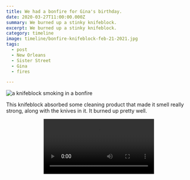 ```yaml
---
title: We had a bonfire for Gina's birthday.
date: 2020-03-27T11:00:00.000Z
summary: We burned up a stinky knifeblock.
excerpt: We burned up a stinky knifeblock.
category: timeline
image: timeline/bonfire-knifeblock-feb-21-2021.jpg
tags:
  - post 
  - New Orleans
  - Sister Street
  - Gina
  - fires

---
```


![a knifeblock smoking in a bonfire](/static/img/timeline/bonfire-knifeblock-feb-21-2021.jpg "a knifeblock smoking in a bonfire")

This knifeblock absorbed some cleaning product that made it smell really strong, along with the knives in it. It burned up pretty well.

<div style="width: 100%; text-align: center;">
<video controls loop>
  <source type="video/mp4" src="/static/img/video/mp4s/bonfire-knifeblock-feb-21-2021.mp4"></source>
  <p>Your browser does not support the video element.</p>
</video>
</div>